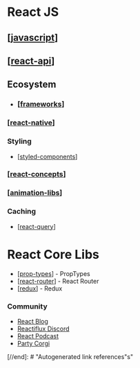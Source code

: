 # React JS

## [[javascript]]

## [[react-api]]

## **Ecosystem**

- ### [[frameworks]]

### **[[react-native]]**

### **Styling**

- [[styled-components]]

### [[react-concepts]]

### **[[animation-libs]]**

### Caching

- [[react-query]]

# React Core Libs

- [[prop-types]] - PropTypes
- [[react-router]] - React Router
- [[redux]] - Redux

### **Community**

- [React Blog](https://reactjs.org/blog/all.html/)
- [Reactiflux Discord](https://www.reactiflux.com/)
- [React Podcast]()
- [Party Corgi](https://party-corgi-podcast.simplecast.com/episodes)

[//begin]: # "Autogenerated link references for markdown compatibility"
[javascript]: ../javascript "Javascript"
[react-api]: react-api/react-api "React JS API"
[frameworks]: ../frameworks/frameworks "Frameworks"
[react-native]: react-native/react-native "React Native"
[styled-components]: ../js-css/styled-components "Styled Components"
[react-concepts]: react-concepts/react-concepts "React Concepts"
[animation-libs]: animation-libs/animation-libs "React Animation Libs"
[react-query]: react-query "React Query"
[prop-types]: proptypes/prop-types "PropTypes"
[react-router]: router-api/react-router "React Router V6"
[redux]: redux/redux "Redux"

[//end]: # "Autogenerated link references"s"
